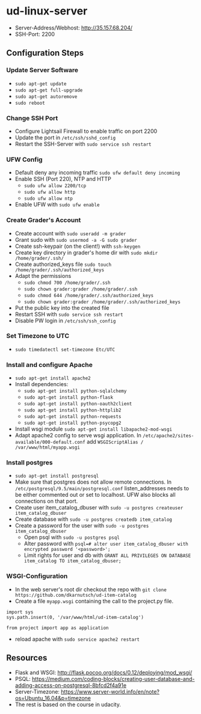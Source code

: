 # ud-linux-server
* Server-Address/Webhost: http://35.157.68.204/
* SSH-Port: 2200
## Configuration Steps
### Update Server Software
* `sudo apt-get update`
* `sudo apt-get full-upgrade`
* `sudo apt-get autoremove`
* `sudo reboot`
### Change SSH Port
* Configure Lightsail Firewall to enable traffic on port 2200
* Update the port in `/etc/ssh/sshd_config`
* Restart the SSH-Server with `sudo service ssh restart`
### UFW Config
* Default deny any incoming traffic `sudo ufw default deny incoming`
* Enable SSH (Port 220), NTP and HTTP
    * `sudo ufw allow 2200/tcp`
    * `sudo ufw allow http`
    * `sudo ufw allow ntp`
* Enable UFW with `sudo ufw enable`
### Create Grader's Account
* Create account with `sudo useradd -m grader`
* Grant sudo with `sudo usermod -a -G sudo grader`
* Create ssh-keypair (on the client!) with `ssh-keygen`
* Create key directory in grader's home dir with `sudo mkdir /home/grader/.ssh/`
* Create authorized_keys file `sudo touch /home/grader/.ssh/authorized_keys`
* Adapt the permissions
    * `sudo chmod 700 /home/grader/.ssh`
    * `sudo chown grader:grader /home/grader/.ssh`
    * `sudo chmod 644 /home/grader/.ssh/authorized_keys`
    * `sudo chown grader:grader /home/grader/.ssh/authorized_keys`
* Put the public key into the created file
* Restart SSH with `sudo service ssh restart`
* Disable PW login in `/etc/ssh/ssh_config`
### Set Timezone to UTC
* `sudo timedatectl set-timezone Etc/UTC`
### Install and configure Apache
* `sudo apt-get install apache2`
* Install dependencies:
    * `sudo apt-get install python-sqlalchemy`
    * `sudo apt-get install python-flask`
    * `sudo apt-get install python-oauth2client`
    * `sudo apt-get install python-httplib2`
    * `sudo apt-get install python-requests`
    * `sudo apt-get install python-psycopg2`
* Install wsgi module `sudo apt-get install libapache2-mod-wsgi`
* Adapt apache2 config to serve wsgi application. In `/etc/apache2/sites-available/000-default.conf` add `WSGIScriptAlias / /var/www/html/myapp.wsgi`
### Install postgres
* `sudo apt-get install postgresql`
* Make sure that postgres does not allow remote connections. In `/etc/postgresql/9.5/main/postgresql.conf` listen_addresses needs to be either commented out or set to localhost. UFW also blocks all connections on that port.
* Create user item_catalog_dbuser with `sudo -u postgres createuser item_catalog_dbuser`
* Create database with `sudo -u postgres createdb item_catalog`
* Create a password for the user with `sudo -u postgres item_catalog_dbuser`
    * Open psql with `sudo -u postgres psql`
    * Alter password with `psql=# alter user item_catalog_dbuser with encrypted password '<password>';`
    * Limit rights for user and db with `GRANT ALL PRIVILEGES ON DATABASE item_catalog TO item_catalog_dbuser;`
### WSGI-Configuration
* In the web server's root dir checkout the repo with `git clone https://github.com/dkarnutsch/ud-item-catalog`
* Create a file `myapp.wsgi` containing the call to the project.py file.
```
import sys
sys.path.insert(0, '/var/www/html/ud-item-catalog')
    
from project import app as application
```
* reload apache with `sudo service apache2 restart`

## Resources
* Flask and WSGI: http://flask.pocoo.org/docs/0.12/deploying/mod_wsgi/
* PSQL: https://medium.com/coding-blocks/creating-user-database-and-adding-access-on-postgresql-8bfcd2f4a91e
* Server-Timezone: https://www.server-world.info/en/note?os=Ubuntu_16.04&p=timezone
* The rest is based on the course in udacity.
